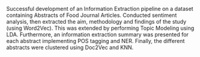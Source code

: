 Successful development of an Information Extraction pipeline on a dataset containing Abstracts of Food Journal Articles. Conducted sentiment analysis, then extracted the aim, methodology and findings of the study (using Word2Vec). This was extended by performing Topic Modeling using LDA. Furthermore, an information extraction summary was presented for each abstract implementing POS tagging and NER. Finally, the different abstracts were clustered using Doc2Vec and KNN.


